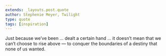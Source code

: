 ```yaml
---
extends: _layouts.post.quote
author: Stephenie Meyer, Twilight
type: quote
tags: [inspiration]
---
```


Just because we’ve been … dealt a certain hand … it doesn’t mean that we can’t choose to rise above — to conquer the boundaries of a destiny that none of us wanted.